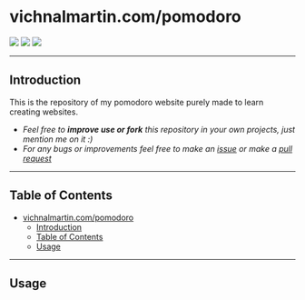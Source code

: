 # vichnalmartin.com/pomodoro

![](https://img.shields.io/github/v/release/martinvichnal/pomodoro)
![](https://img.shields.io/github/last-commit/martinvichnal/pomodoro)
![](https://img.shields.io/github/issues/martinvichnal/pomodoro)

---

## Introduction

This is the repository of my pomodoro website purely made to learn creating websites.

- _Feel free to **improve use or fork** this repository in your own projects, just mention me on it :)_
- _For any bugs or improvements feel free to make an [issue](https://github.com/martinvichnal/pomodoro/issues) or make a [pull request](https://github.com/martinvichnal/pomodoro/pulls)_

---

## Table of Contents

- [vichnalmartin.com/pomodoro](#vichnalmartincompomodoro)
  - [Introduction](#introduction)
  - [Table of Contents](#table-of-contents)
  - [Usage](#usage)

---

## Usage
